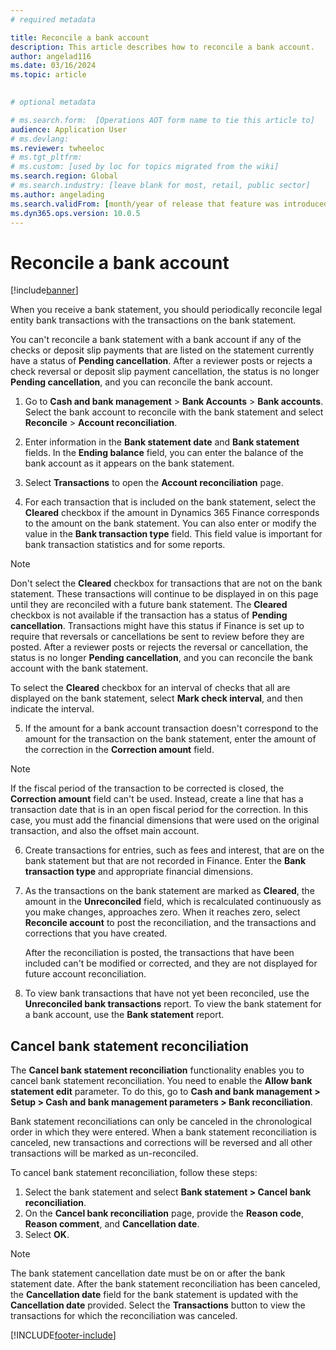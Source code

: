 ```yaml
---
# required metadata

title: Reconcile a bank account
description: This article describes how to reconcile a bank account.
author: angelad116
ms.date: 03/16/2024
ms.topic: article
 

# optional metadata

# ms.search.form:  [Operations AOT form name to tie this article to]
audience: Application User
# ms.devlang: 
ms.reviewer: twheeloc
# ms.tgt_pltfrm: 
# ms.custom: [used by loc for topics migrated from the wiki]
ms.search.region: Global
# ms.search.industry: [leave blank for most, retail, public sector]
ms.author: angelading
ms.search.validFrom: [month/year of release that feature was introduced in, in format yyyy-mm-dd]
ms.dyn365.ops.version: 10.0.5
---
```


# Reconcile a bank account

[!include[banner](../includes/banner.md)]

When you receive a bank statement, you should periodically reconcile legal entity bank transactions with the transactions on the bank statement.

You can't reconcile a bank statement with a bank account if any of the checks or deposit slip payments that are listed on the statement currently have a status of **Pending cancellation**. After a reviewer posts or rejects a check reversal or deposit slip payment cancellation, the status is no longer **Pending cancellation**, and you can reconcile the bank account.

1. Go to **Cash and bank management** \> **Bank Accounts** \> **Bank accounts**. Select the bank account to reconcile with the bank statement and select **Reconcile** > **Account reconciliation**.

2. Enter information in the **Bank statement date** and **Bank statement** fields. In the **Ending balance** field, you can enter the balance of the bank account as it appears on the bank statement.

3. Select **Transactions** to open the **Account reconciliation** page.

4. For each transaction that is included on the bank statement, select the **Cleared** checkbox if the amount in Dynamics 365 Finance corresponds to the amount on the bank statement. You can also enter or modify the value in the **Bank transaction type** field. This field value is important for bank transaction statistics and for some reports.
    

>[!NOTE]
>Don't select the **Cleared** checkbox for transactions that are not on the bank statement. These transactions will continue to be displayed in on this page until they are reconciled with a future bank statement.
>The **Cleared** checkbox is not available if the transaction has a status of **Pending cancellation**. Transactions might have this status if Finance is set up to require that reversals or cancellations be sent to review before they are posted. After a reviewer posts or rejects the reversal or cancellation, the status is no longer **Pending cancellation**, and you can reconcile the bank account with the bank statement.


To select the **Cleared** checkbox for an interval of checks that all are displayed on the bank statement, select **Mark check interval**, and then indicate the interval.

5.  If the amount for a bank account transaction doesn't correspond to the amount for the transaction on the bank statement, enter the amount of the correction in the **Correction amount** field.
    

> [!NOTE]
> If the fiscal period of the transaction to be corrected is closed, the **Correction amount** field can't be used. Instead, create a line that has a transaction date that is in an open fiscal period for the correction. In this case, you must add the financial dimensions that were used on the original transaction, and also the offset main account.



6.  Create transactions for entries, such as fees and interest, that are on the bank statement but that are not recorded in Finance. Enter the **Bank transaction type** and appropriate financial dimensions.

7.  As the transactions on the bank statement are marked as **Cleared**, the amount in the **Unreconciled** field, which is recalculated continuously as you make changes, approaches zero. When it reaches zero, select **Reconcile account** to post the reconciliation, and the transactions and corrections that you have created.
    
    After the reconciliation is posted, the transactions that have been included can't be modified or corrected, and they are not displayed for future account reconciliation.

8.  To view bank transactions that have not yet been reconciled, use the **Unreconciled bank transactions** report. To view the bank statement for a bank account, use the **Bank statement** report.

## Cancel bank statement reconciliation 

The **Cancel bank statement reconciliation** functionality enables you to cancel bank statement reconciliation. You need to enable the **Allow bank statement edit** parameter. To do this, go to **Cash and bank management > Setup > Cash and bank management parameters > Bank reconciliation**.
 
Bank statement reconciliations can only be canceled in the chronological order in which they were entered. When a bank statement reconciliation is canceled, new transactions and corrections will be reversed and all other transactions will be marked as un-reconciled.
 
To cancel bank statement reconciliation, follow these steps:
1. Select the bank statement and select **Bank statement > Cancel bank reconciliation**.
2. On the **Cancel bank reconciliation** page, provide the **Reason code**, **Reason comment**, and **Cancellation date**.
3. Select **OK**.

>[!Note]
> The bank statement cancellation date must be on or after the bank statement date. After the bank statement reconciliation has been canceled, the **Cancellation date** field for the bank statement is updated with the **Cancellation date** provided. Select the **Transactions** button to view the transactions for which the reconciliation was canceled.


[!INCLUDE[footer-include](../../includes/footer-banner.md)]
